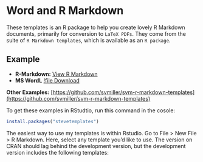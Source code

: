 # Word and R Markdown

These templates is an R package to help you create lovely R Markdown documents, primarily for conversion to `LaTeX PDFs`. They come from the suite of `R Markdown templates`, which is available as an `R package`.

## Example

- **R-Markdown:** [View R Markdown](wordExample/svm-word-docx-example.Rmd)
- **MS WordL** [!file Download](wordExample/svm-word-docx-example.docx)

**Other Examples:** [https://github.com/svmiller/svm-r-markdown-templates](https://github.com/svmiller/svm-r-markdown-templates)

To get these examples in RStudtio, run this command in the cosole:

```R
install.packages("stevetemplates")
```

The easiest way to use my templates is within Rstudio. Go to File > New File > R Markdown. Here, select any template you’d like to use. The version on CRAN should lag behind the development version, but the development version includes the following templates: